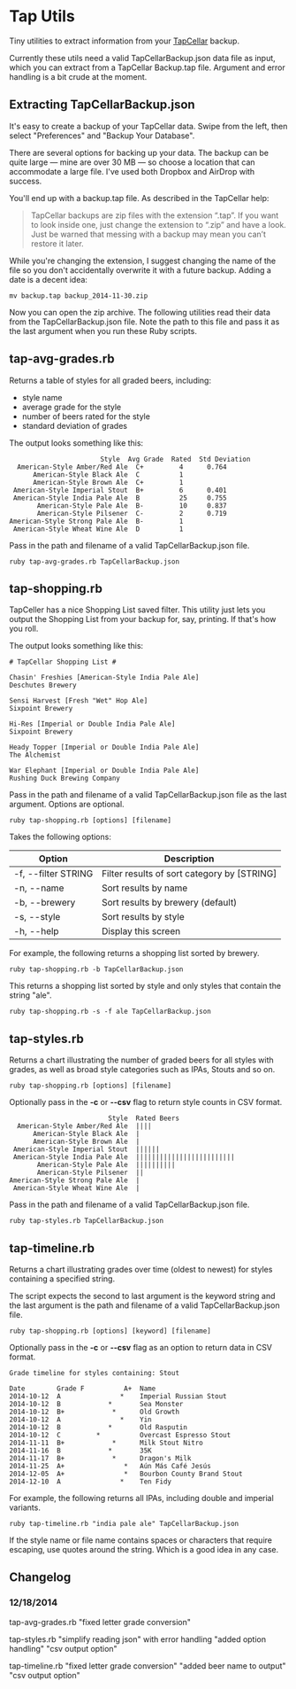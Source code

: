 # Tap Utils

Tiny utilities to extract information from your [TapCellar](http://tapcellar.com/) backup.

Currently these utils need a valid TapCellarBackup.json data file as input, which you can extract from a TapCellar Backup.tap file. Argument and error handling is a bit crude at the moment.

## Extracting TapCellarBackup.json

It's easy to create a backup of your TapCellar data. Swipe from the left, then select "Preferences" and "Backup Your Database".

There are several options for backing up your data. The backup can be quite large &mdash; mine are over 30 MB &mdash; so choose a location that can accommodate a large file. I've used both Dropbox and AirDrop with success.

You'll end up with a backup.tap file. As described in the TapCellar help:

> TapCellar backups are zip files with the extension “.tap”. If you want to look inside one, just change the extension to “.zip” and have a look. Just be warned that messing with a backup may mean you can’t restore it later.

While you're changing the extension, I suggest changing the name of the file so you don't accidentally overwrite it with a future backup. Adding a date is a decent idea:

```mv backup.tap backup_2014-11-30.zip```

Now you can open the zip archive. The following utilities read their data from the TapCellarBackup.json file. Note the path to this file and pass it as the last argument when you run these Ruby scripts.

## tap-avg-grades.rb

Returns a table of styles for all graded beers, including:

* style name
* average grade for the style
* number of beers rated for the style
* standard deviation of grades

The output looks something like this:

```
                       Style  Avg Grade  Rated  Std Deviation
  American-Style Amber/Red Ale  C+         4      0.764
      American-Style Black Ale  C          1
      American-Style Brown Ale  C+         1
 American-Style Imperial Stout  B+         6      0.401
 American-Style India Pale Ale  B          25     0.755
       American-Style Pale Ale  B-         10     0.837
       American-Style Pilsener  C-         2      0.719
American-Style Strong Pale Ale  B-         1
 American-Style Wheat Wine Ale  D          1
```

Pass in the path and filename of a valid TapCellarBackup.json file.

```ruby tap-avg-grades.rb TapCellarBackup.json```

## tap-shopping.rb

TapCeller has a nice Shopping List saved filter. This utility just lets you output the Shopping List from your backup for, say, printing. If that's how you roll.

The output looks something like this:

```
# TapCellar Shopping List #

Chasin' Freshies [American-Style India Pale Ale]
Deschutes Brewery

Sensi Harvest [Fresh "Wet" Hop Ale]
Sixpoint Brewery

Hi-Res [Imperial or Double India Pale Ale]
Sixpoint Brewery

Heady Topper [Imperial or Double India Pale Ale]
The Alchemist

War Elephant [Imperial or Double India Pale Ale]
Rushing Duck Brewing Company
```

Pass in the path and filename of a valid TapCellarBackup.json file as the last argument. Options are optional.

```ruby tap-shopping.rb [options] [filename]```

Takes the following options:

| Option | Description |
| ------ | ----------- |
| -f, --filter STRING  | Filter results of sort category by [STRING] |
| -n, --name           |  Sort results by name |
| -b, --brewery        |  Sort results by brewery (default) |
| -s, --style          |  Sort results by style |
| -h, --help           |  Display this screen |

For example, the following returns a shopping list sorted by brewery.

```ruby tap-shopping.rb -b TapCellarBackup.json```

This returns a shopping list sorted by style and only styles that contain the string "ale".

```ruby tap-shopping.rb -s -f ale TapCellarBackup.json```


## tap-styles.rb

Returns a chart illustrating the number of graded beers for all styles with grades, as well as broad style categories such as IPAs, Stouts and so on.

```ruby tap-shopping.rb [options] [filename]```

Optionally pass in the **-c** or **--csv** flag to return style counts in CSV format.

```
                         Style  Rated Beers
  American-Style Amber/Red Ale  ||||
      American-Style Black Ale  |
      American-Style Brown Ale  |
 American-Style Imperial Stout  ||||||
 American-Style India Pale Ale  |||||||||||||||||||||||||
       American-Style Pale Ale  ||||||||||
       American-Style Pilsener  ||
American-Style Strong Pale Ale  |
 American-Style Wheat Wine Ale  |
```

Pass in the path and filename of a valid TapCellarBackup.json file.

```ruby tap-styles.rb TapCellarBackup.json```

## tap-timeline.rb

Returns a chart illustrating grades over time (oldest to newest) for styles containing a specified string.

The script expects the second to last argument is the keyword string and the last argument is the path and filename of a valid TapCellarBackup.json file.

```ruby tap-shopping.rb [options] [keyword] [filename]```

Optionally pass in the **-c** or **--csv** flag as an option to return data in CSV format.

```
Grade timeline for styles containing: Stout

Date        Grade F          A+  Name
2014-10-12  A               *    Imperial Russian Stout
2014-10-12  B            *       Sea Monster
2014-10-12  B+            *      Old Growth
2014-10-12  A               *    Yin
2014-10-12  B            *       Old Rasputin
2014-10-12  C         *          Overcast Espresso Stout
2014-11-11  B+            *      Milk Stout Nitro
2014-11-16  B            *       35K
2014-11-17  B+            *      Dragon's Milk
2014-11-25  A+               *   Aún Más Café Jesús
2014-12-05  A+               *   Bourbon County Brand Stout
2014-12-10  A               *    Ten Fidy
```

For example, the following returns all IPAs, including double and imperial variants.

```ruby tap-timeline.rb "india pale ale" TapCellarBackup.json```

If the style name or file name contains spaces or characters that require escaping, use quotes around the string. Which is a good idea in any case.

## Changelog

### 12/18/2014

tap-avg-grades.rb
"fixed letter grade conversion"

tap-styles.rb
"simplify reading json" with error handling
"added option handling"
"csv output option"

tap-timeline.rb
"fixed letter grade conversion"
"added beer name to output"
"csv output option"